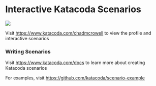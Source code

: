 # Interactive Katacoda Scenarios

[![](http://shields.katacoda.com/katacoda/chadmcrowell/count.svg)](https://www.katacoda.com/chadmcrowell "Get your profile on Katacoda.com")

Visit https://www.katacoda.com/chadmcrowell to view the profile and interactive scenarios

### Writing Scenarios
Visit https://www.katacoda.com/docs to learn more about creating Katacoda scenarios

For examples, visit https://github.com/katacoda/scenario-example
